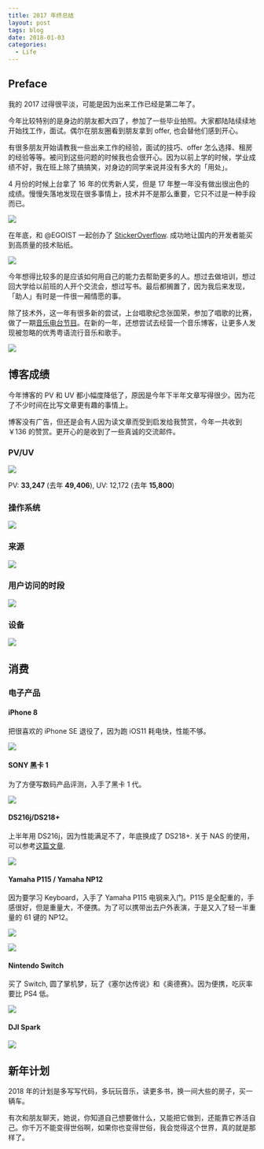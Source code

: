 ```yaml
---
title: 2017 年终总结
layout: post
tags: blog
date: 2018-01-03
categories:
  - Life
---
```

## Preface

我的 2017 过得很平淡，可能是因为出来工作已经是第二年了。

今年比较特别的是身边的朋友都大四了，参加了一些毕业拍照。大家都陆陆续续地开始找工作，面试。偶尔在朋友圈看到朋友拿到 offer, 也会替他们感到开心。

有很多朋友开始请教我一些出来工作的经验，面试的技巧、offer 怎么选择、租房的经验等等。被问到这些问题的时候我也会很开心。因为以前上学的时候，学业成绩不好，我在班上除了搞搞笑，对身边的同学来说并没有多大的「用处」。

4 月份的时候上台拿了 16 年的优秀新人奖，但是 17 年整一年没有做出很出色的成绩。慢慢失落地发现在很多事情上，技术并不是那么重要，它只不过是一种手段而已。

![](https://gbstatic.djyde.com/assets/006tKfTcgy1fn3migpdnvj30tx0txaf6.jpg)

在年底，和 @EGOIST 一起创办了 [StickerOverflow](https://stickeroverflow.org). 成功地让国内的开发者能买到高质量的技术贴纸。

![](https://gbstatic.djyde.com/assets/006tKfTcgy1fn3n2vutcoj30u00u0nah.jpg)

今年想得比较多的是应该如何用自己的能力去帮助更多的人。想过去做培训，想过回大学给以前班的人开个交流会，想过写书。最后都搁置了，因为我后来发现，「助人」有时是一件很一厢情愿的事。

除了技术外，这一年有很多新的尝试，上台唱歌纪念张国荣，参加了唱歌的比赛，做了一期[音乐电台节目](http://music.163.com/#/djradio?id=350672104)。在新的一年，还想尝试去经营一个音乐博客，让更多人发现被忽略的优秀粤语流行音乐和歌手。

![](https://gbstatic.djyde.com/assets/006tKfTcgy1fn3mgojgc1j30qo0xcafi.jpg)

## 博客成绩

今年博客的 PV 和 UV 都小幅度降低了，原因是今年下半年文章写得很少。因为花了不少时间在比写文章更有趣的事情上。

博客没有广告，但还是会有人因为读文章而受到启发给我赞赏，今年一共收到 ￥136 的赞赏。更开心的是收到了一些真诚的交流邮件。

### PV/UV

![](https://gbstatic.djyde.com/assets/006tKfTcgy1fn2ebqiqbhj31kw0jvn2k.jpg)

PV: **33,247** (去年 **49,406**), UV: 12,172 (去年 **15,800**)

### 操作系统

![](https://gbstatic.djyde.com/assets/006tKfTcgy1fn2ec5tdhoj31f00hedhz.jpg)

### 来源

![](https://gbstatic.djyde.com/assets/006tKfTcgy1fn2ehoxfhzj316y0ks771.jpg)

### 用户访问的时段

![](https://gbstatic.djyde.com/assets/006tKfTcgy1fn2ek8wd91j30j60v43zv.jpg)

### 设备

![](https://gbstatic.djyde.com/assets/006tKfTcgy1fn2ekpdlnwj30iu0v4q4x.jpg)

## 消费

### 电子产品

#### iPhone 8

把很喜欢的 iPhone SE 退役了，因为跑 iOS11 耗电快，性能不够。

![](https://gbstatic.djyde.com/assets/006tKfTcgy1fn3mzigtncj31ja17uaqe.jpg)

#### SONY 黑卡 1

为了方便写数码产品评测，入手了黑卡 1 代。

![](https://gbstatic.djyde.com/assets/006tKfTcgy1fn3n6gqyzaj30u00u0gqv.jpg)

#### DS216j/DS218+

上半年用 DS216j，因为性能满足不了，年底换成了 DS218+. 关于 NAS 的使用，可以参考[这篇文章](/blog/synology-ds216j-exp/).

![](https://gbstatic.djyde.com/assets/006tKfTcgy1fn3n2gyl48j31kw16o19e.jpg)

#### Yamaha P115 / Yamaha NP12

因为要学习 Keyboard，入手了 Yamaha P115 电钢来入门。P115 是全配重的，手感很好，但是重量大，不便携。为了可以携带出去户外表演，于是又入了轻一半重量的 61 键的 NP12。

![](https://gbstatic.djyde.com/assets/006tKfTcgy1fn3mz45nepj31kw16oqew.jpg)

![](https://gbstatic.djyde.com/assets/006tKfTcgy1fn3mym8w5vj30u00u2481.jpg)

#### Nintendo Switch

买了 Switch, 圆了掌机梦，玩了《塞尔达传说》和《奥德赛》。因为便携，吃灰率要比 PS4 低。

![](https://gbstatic.djyde.com/assets/006tKfTcgy1fn3n20mksej31kw16mu07.jpg)

#### DJI Spark

![](https://gbstatic.djyde.com/assets/006tKfTcgy1fn3n6wgqt5j31d81d8ndh.jpg)

## 新年计划

2018 年的计划是多写写代码，多玩玩音乐，读更多书，换一间大些的房子，买一辆车。

有次和朋友聊天，她说，你知道自己想要做什么，又能把它做到，还能靠它养活自己。你千万不能变得世俗啊，如果你也变得世俗，我会觉得这个世界，真的就是那样了。
